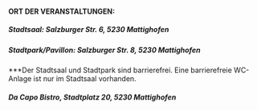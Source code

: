 #### ORT DER VERANSTALTUNGEN: 
##### Stadtsaal: Salzburger Str. 6, 5230 Mattighofen
##### Stadtpark/Pavillon: Salzburger Str. 8, 5230 Mattighofen  
***Der Stadtsaal und Stadtpark sind barrierefrei. Eine barrierefreie WC-Anlage ist nur im Stadtsaal vorhanden. 
##### Da Capo Bistro, Stadtplatz 20, 5230 Mattighofen